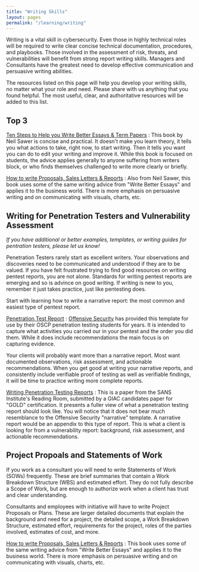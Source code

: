 ```yaml
---
title: "Writing Skills"
layout: pages
permalink: "/learning/writing"
---
```


Writing is a vital skill in cybersecurity. Even those in highly technical roles will be required to write clear concise technical documentation, procedures, and playbooks. Those involved in the assessment of risk, threats, and vulnerabilities will benefit from strong report writing skills. Managers and Consultants have the greatest need to develop effective communication and persuasive writing abilities.

The resources listed on this page will help you develop your writing skills, no matter what your role and need. Please share with us anything that you found helpful. The most useful, clear, and authoritative resources will be added to this list.

## Top 3

[Ten Steps to Help you Write Better Essays & Term Papers](https://www.uregina.ca/library/assets/docs/pdf/e_books/Essaybook.pdf)
: This book by Neil Sawer is concise and practical. It doesn't make you learn theory, it tells you what actions to take, right now, to start writing. Then it tells you want you can do to edit your writing and improve it. While this book is focused on students, the advice applies generally to anyone suffering from writers block, or who finds themselves challenged to write more clearly or briefly.

[How to write Proposals, Sales Letters & Reports](https://books.google.ca/books?id=KUyrAbpXGi8C&lpg=PP1&dq=inauthor%3A%22Neil%20Sawers%22&pg=PA84#v=onepage&q&f=false)
: Also from Neil Sawer, this book uses some of the same writing advice from "Write Better Essays" and applies it to the business world. There is more emphasis on persuasive writing and on communicating with visuals, charts, etc.

## Writing for Penetration Testers and Vulnerability Assessment

*If you have additional or better examples, templates, or writing guides for pentration testers, please let us know!*

Penetration Testers rarely start as excellent writers. Your observations and discoveries need to be communicated and understood if they are to be valued. If you have felt frustrated trying to find good resources on writing pentest reports, you are not alone. Standards for writing pentest reports are emerging and so is advince on good writing. If writing is new to you, remember it just takes practice, just like pentesting does.

Start with learning how to write a narrative report: the most common and easiest type of pentest report.

[Penetration Test Report](https://www.offensive-security.com/reports/sample-penetration-testing-report.pdf)
: [Offensive Security](https://www.offensive-security.com/) has provided this template for use by their OSCP penetration testing students for years. It is intended to capture what activities you carried our in your pentest and the order you did them. While it does include recommendations the main focus is on capturing evidence.

Your clients will probably want more than a narrative report. Most want documented observations, risk assessment, and actionable recommendations. When you get good at writing your narrative reports, and consistently include verifiable proof of testing as well as verifiable findings, it will be time to practice writing more complete reports.

[Writing Penetration Testing Reports](https://www.sans.org/reading-room/whitepapers/bestprac/writing-penetration-testing-report-33343)
: This is a paper from the SANS Institute's Reading Room, submitted by a GIAC candidates paper for "GOLD" certification. It presents a fuller view of what a penetration testing report should look like. You will notice that it does not bear much resemblance to the Offensive Security "narrative" template. A narrative report would be an appendix to this type of report. This is what a client is looking for from a vulnerability report: background, risk assessment, and actionable recommendations.

## Project Propoals and Statements of Work

If you work as a consultant you will need to write Statements of Work (SOWs) frequently. These are brief summaries that contain a Work Breakdown Structure (WBS) and estimated effort. They do not fully describe a Scope of Work, but are enough to authorize work when a client has trust and clear understanding. 

Consultants and employees with initiative will have to write Project Proposals or Plans. These are larger detailed documents that explain the background and need for a project, the detailed scope, a Work Breakdown Structure, estimated effort, requirements for the project, roles of the parties involved, estimates of cost, and more.  

[How to write Proposals, Sales Letters & Reports](https://books.google.ca/books?id=KUyrAbpXGi8C&lpg=PP1&dq=inauthor%3A%22Neil%20Sawers%22&pg=PA84#v=onepage&q&f=false)
: This book uses some of the same writing advice from "Write Better Essays" and applies it to the business world. There is more emphasis on persuasive writing and on communicating with visuals, charts, etc.

